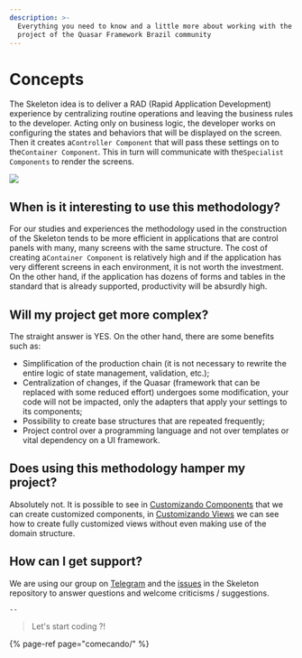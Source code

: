 ```yaml
---
description: >-
  Everything you need to know and a little more about working with the Skeleton
  project of the Quasar Framework Brazil community
---
```


# Concepts

The Skeleton idea is to deliver a RAD \(Rapid Application Development\) experience by centralizing routine operations and leaving the business rules to the developer. Acting only on business logic, the developer works on configuring the states and behaviors that will be displayed on the screen. Then it creates a`Controller Component` that will pass these settings on to the`Container Component`. This in turn will communicate with the`Specialist Components` to render the screens.

![](.gitbook/assets/image-25.png)

## When is it interesting to use this methodology?

For our studies and experiences the methodology used in the construction of the Skeleton tends to be more efficient in applications that are control panels with many, many screens with the same structure. The cost of creating a`Container Component` is relatively high and if the application has very different screens in each environment, it is not worth the investment. On the other hand, if the application has dozens of forms and tables in the standard that is already supported, productivity will be absurdly high.

## Will my project get more complex?

The straight answer is YES. On the other hand, there are some benefits such as:

* Simplification of the production chain \(it is not necessary to rewrite the entire logic of state management, validation, etc.\);
* Centralization of changes, if the Quasar \(framework that can be replaced with some reduced effort\) undergoes some modification, your code will not be impacted, only the adapters that apply your settings to its components;
* Possibility to create base structures that are repeated frequently;
* Project control over a programming language and not over templates or vital dependency on a UI framework.

## Does using this methodology hamper my project?

Absolutely not. It is possible to see in [Customizando Components](customizacao/customizando-components.md) that we can create customized components, in [Customizando Views](customizacao/customizando-views.md) we can see how to create fully customized views without even making use of the domain structure.

## How can I get support?

We are using our group on [Telegram](https://t.me/quasarframeworkbrasil) and the  [issues](https://github.com/quasarframeworkbrasil/skeleton/issues) in the Skeleton repository to answer questions and welcome criticisms / suggestions.

`--`

> Let's start coding ?!

{% page-ref page="comecando/" %}

